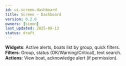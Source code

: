 ```yaml
---
id: ui.screen.dashboard
title: Screen — Dashboard
version: 0.2.0
owners: [simon]
last_updated: 2025-08-13
status: draft
---
```


**Widgets**: Active alerts, boats list by group, quick filters.  
**Filters**: Group, status (OK/Warning/Critical), text search.  
**Actions**: View boat, acknowledge alert (if permission).
